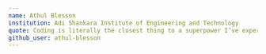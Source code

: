 ```yaml
---
name: Athul Blesson
institution: Adi Shankara Institute of Engineering and Technology
quote: Coding is literally the closest thing to a superpower I’ve experienced.
github_user: athul-blesson
---
```

